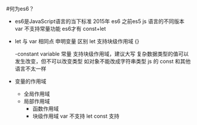 #何为es6？

- es6是JavaScript语言的当下标准
  2015年 es6
  之前es5
  js 语言的不同版本
  var 不支持常量功能
  es6才有 const+let

- let 与 var
  相同点 申明变量 
  区别 let 支持块级作用域 {} 

  -constant variable
   常量 支持块级作用域，建议大写
   复杂数据类型的值可以发生改变，但不可以改变类型 如对象不能改成字符串类型
   js 的 const 和其他语言不太一样

- 变量的作用域
  - 全局作用域
  - 局部作用域
    - 函数作用域
    - 块级作用域
      var 不支持
      let const 支持